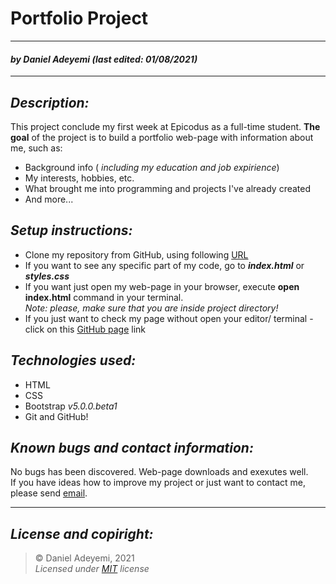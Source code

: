 # Portfolio Project 
---
#### *by* ***Daniel Adeyemi*** *(last edited: 01/08/2021)*
* * *
## *Description:*   
This project conclude my first week at Epicodus as a full-time student. **The goal** of the project is to build a portfolio web-page with information about me, such as:
* Background info ( *including my education and job expirience*) 
* My interests, hobbies, etc.
* What brought me into programming and projects I've already created
* And more...

## *Setup instructions:*
* Clone my repository from GitHub, using following [URL](https://github.com/DanielAdeyemi/Epicodus-project-1.git)
* If you want to see any specific part of my code, go to ***index.html*** or ***styles.css***
* If you want just open my web-page in your browser, execute **open index.html** command in your terminal.    
*Note: please, make sure that you are inside project directory!*
* If you just want to check my page without open your editor/ terminal - click on this [GitHub page](https://danieladeyemi.github.io/Epicodus-project-1/) link

## *Technologies used:*
* HTML
* CSS 
* Bootstrap *v5.0.0.beta1*
* Git and GitHub!

## *Known bugs and contact information:*
No bugs has been discovered. Web-page downloads and exexutes well.   
If you have ideas how to improve my project or just want to contact me, please send [email](mailto:adeyemidany@gmail.com).

---
## *License and copiright:*
> © Daniel Adeyemi, 2021   
> *Licensed under [MIT](https://mit-license.org) license*
